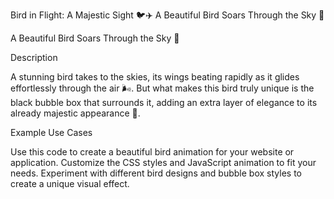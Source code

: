 Bird in Flight: A Majestic Sight 🐦✈️
A Beautiful Bird Soars Through the Sky 🌌

A Beautiful Bird Soars Through the Sky 🌌

Description

A stunning bird takes to the skies, its wings beating rapidly as it glides effortlessly through the air 🌬️. But what makes this bird truly unique is the black bubble box that surrounds it, adding an extra layer of elegance to its already majestic appearance 💫.

Example Use Cases

Use this code to create a beautiful bird animation for your website or application.
Customize the CSS styles and JavaScript animation to fit your needs.
Experiment with different bird designs and bubble box styles to create a unique visual effect.